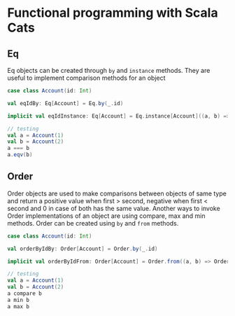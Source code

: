 # Functional programming with Scala Cats

## Eq
Eq objects can be created through `by` and `instance` methods. They are useful to implement comparison methods for an object

```scala
case class Account(id: Int)

val eqIdBy: Eq[Account] = Eq.by(_.id)

implicit val eqIdInstance: Eq[Account] = Eq.instance[Account]((a, b) => Eq[Int].eqv(a.id, b.id))

// testing
val a = Account(1)
val b = Account(2)
a === b
a.eqv(b)
```
## Order

Order objects are used to make comparisons between objects of same type and return a positive value when first > second, negative when first < second and 0 in case of both has the same value. Another ways to invoke Order implementations of an object are using compare, max and min methods. Order can be created using `by` and `from` methods.

```scala
case class Account(id: Int)

val orderByIdBy: Order[Account] = Order.by(_.id)

implicit val orderByIdFrom: Order[Account] = Order.from((a, b) => Order.compare(a.id, b.id))

// testing
val a = Account(1)
val b = Account(2)
a compare b
a min b
a max b
```

